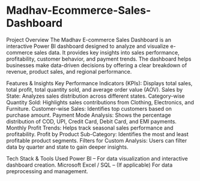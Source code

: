 # Madhav-Ecommerce-Sales-Dashboard

Project Overview
The Madhav E-commerce Sales Dashboard is an interactive Power BI dashboard designed to analyze and visualize e-commerce sales data. It provides key insights into sales performance, profitability, customer behavior, and payment trends. The dashboard helps businesses make data-driven decisions by offering a clear breakdown of revenue, product sales, and regional performance.

Features & Insights
Key Performance Indicators (KPIs): Displays total sales, total profit, total quantity sold, and average order value (AOV).
Sales by State: Analyzes sales distribution across different states.
Category-wise Quantity Sold: Highlights sales contributions from Clothing, Electronics, and Furniture.
Customer-wise Sales: Identifies top customers based on purchase amount.
Payment Mode Analysis: Shows the percentage distribution of COD, UPI, Credit Card, Debit Card, and EMI payments.
Monthly Profit Trends: Helps track seasonal sales performance and profitability.
Profit by Product Sub-Category: Identifies the most and least profitable product segments.
Filters for Custom Analysis: Users can filter data by quarter and state to gain deeper insights.

Tech Stack & Tools Used
Power BI – For data visualization and interactive dashboard creation.
Microsoft Excel / SQL – (If applicable) For data preprocessing and management.
